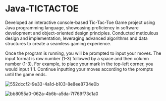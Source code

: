 # Java-TICTACTOE
Developed an interactive console-based Tic-Tac-Toe Game project using Java programming language, showcasing proficiency in software development and object-oriented design principles. Conducted meticulous design and implementation, leveraging advanced algorithms and data structures to create a seamless gaming experience. 


Once the program is running, you will be prompted to input your moves. The input format is row number (1-3) followed by a space and then column number (1-3). For example, to place your mark in the top-left corner, you would input 1 1. Continue inputting your moves according to the prompts until the game ends.


![552dccf2-9e33-4a1d-b103-8e8ee8734e0b](https://github.com/ShaikhSimran/Java-TICTACTOE/assets/95414150/012c267f-6f2c-49e9-b051-37756b73d26f)




![bb8055a0-062a-4b6b-a5da-7f769f73c1a0](https://github.com/ShaikhSimran/Java-TICTACTOE/assets/95414150/8f1afe25-7d2b-4d57-bf74-2be4c7dc1063)
